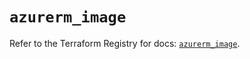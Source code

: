 # `azurerm_image`

Refer to the Terraform Registry for docs: [`azurerm_image`](https://registry.terraform.io/providers/hashicorp/azurerm/4.35.0/docs/resources/image).
